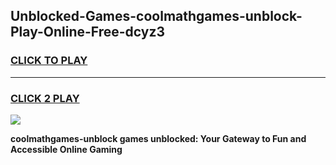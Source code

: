 
## Unblocked-Games-coolmathgames-unblock-Play-Online-Free-dcyz3
<h3>
<a href="https://premium76.site?title=coolmathgames-unblock&ref=26A">CLICK TO PLAY</a></h3>
<hr>

<h3>
<a href="https://premium76.site?title=coolmathgames-unblock&ref=26A">CLICK 2 PLAY</a>
  
</h3>

<a href="https://premium76.site?title=coolmathgames-unblock&ref=26A"><img src="https://clearcache.store/games.png"></a>


**coolmathgames-unblock games unblocked: Your Gateway to Fun and Accessible Online Gaming**
